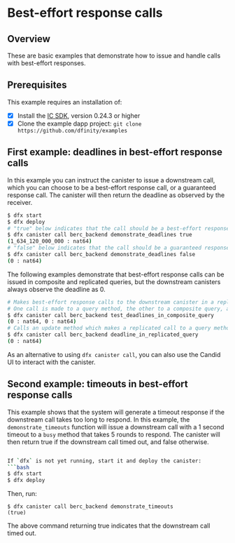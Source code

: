 # Best-effort response calls

## Overview 

These are basic examples that demonstrate how to issue and handle calls with best-effort responses.

## Prerequisites

This example requires an installation of:

- [x] Install the [IC SDK](https://internetcomputer.org/docs/current/developer-docs/setup/install/index.mdx), version 0.24.3 or higher
- [x] Clone the example dapp project: `git clone https://github.com/dfinity/examples`

## First example: deadlines in best-effort response calls

In this example you can instruct the canister to issue a downstream call, which you can choose to be a best-effort response call, or a guaranteed response call. The canister will then return the deadline as observed by the receiver.

```bash
$ dfx start
$ dfx deploy
# "true" below indicates that the call should be a best-effort response call
$ dfx canister call berc_backend demonstrate_deadlines true
(1_634_120_000_000 : nat64)
# "false" below indicates that the call should be a guaranteed response call
$ dfx canister call berc_backend demonstrate_deadlines false
(0 : nat64)
```

The following examples demonstrate that best-effort response calls can be issued in composite and replicated queries, but the downstream canisters always observe the deadline as 0.

```bash
# Makes best-effort response calls to the downstream canister in a replicated query
# One call is made to a query method, the other to a composite query, and the observed deadlines are returned.
$ dfx canister call berc_backend test_deadlines_in_composite_query
(0 : nat64, 0 : nat64)
# Calls an update method which makes a replicated call to a query method which reports its observed deadline.
$ dfx canister call berc_backend deadline_in_replicated_query
(0 : nat64)
```
As an alternative to using `dfx canister call`, you can also use the Candid UI to interact with the canister.

## Second example: timeouts in best-effort response calls

This example shows that the system will generate a timeout response if the downstream call takes too long to respond. In this example, the `demonstrate_timeouts` function will issue a downstream call with a 1 second timeout to a `busy` method that takes 5 rounds to respond. The canister will then return true if the downstream call timed out, and false otherwise.

```bash

If `dfx` is not yet running, start it and deploy the canister:
```bash
$ dfx start
$ dfx deploy
```

Then, run:

```
$ dfx canister call berc_backend demonstrate_timeouts
(true)
```

The above command returning true indicates that the downstream call timed out.
